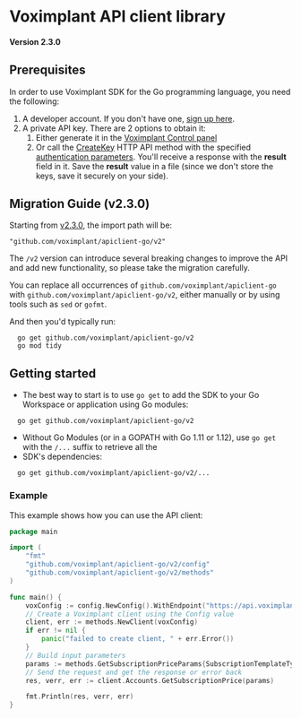 # Voximplant API client library

#### Version 2.3.0

## Prerequisites

In order to use Voximplant SDK for the Go programming language, you need the following:

1. A developer account. If you don't have one, [sign up here](https://voximplant.com/sign-up/).
2. A private API key. There are 2 options to obtain it:
    1. Either generate it in the [Voximplant Control panel](https://manage.voximplant.com/settings/service_accounts)
    2. Or call the [CreateKey](https://voximplant.com/docs/references/httpapi/managing_role_system#createkey)
       HTTP API method with the
       specified [authentication parameters](https://voximplant.com/docs/references/httpapi/auth_parameters).
       You'll receive a response with the __result__ field in it. Save the __result__ value in a file
       (since we don't store the keys, save it securely on your side).

## Migration Guide (v2.3.0)

Starting from [v2.3.0](https://github.com/voximplant/apiclient-go/releases/tag/v2.3.0), the import path will be:

    "github.com/voximplant/apiclient-go/v2"

The `/v2` version can introduce several breaking changes to improve the API and add new functionality,
so please take the migration carefully.

You can replace all occurrences of `github.com/voximplant/apiclient-go` with `github.com/voximplant/apiclient-go/v2`,
either manually or by using tools such as `sed` or `gofmt`.

And then you'd typically run:

```shell
  go get github.com/voximplant/apiclient-go/v2
  go mod tidy
```

## Getting started

* The best way to start is to use `go get` to add the SDK to your Go Workspace or application using Go modules:

```shell
  go get github.com/voximplant/apiclient-go/v2
```

* Without Go Modules (or in a GOPATH with Go 1.11 or 1.12), use `go get` with the `/...` suffix to retrieve all the
* SDK's dependencies:

```shell
  go get github.com/voximplant/apiclient-go/v2/...
```

### Example

This example shows how you can use the API client:

```go
package main

import (
	"fmt"
	"github.com/voximplant/apiclient-go/v2/config"
	"github.com/voximplant/apiclient-go/v2/methods"
)

func main() {
	voxConfig := config.NewConfig().WithEndpoint("https://api.voximplant.com/platform_api/").WithKeyPath("vox_key_jwt.json")
	// Create a Voximplant client using the Config value
	client, err := methods.NewClient(voxConfig)
	if err != nil {
		panic("failed to create client, " + err.Error())
	}
	// Build input parameters
	params := methods.GetSubscriptionPriceParams{SubscriptionTemplateType: "SIP_REGISTRATION"}
	// Send the request and get the response or error back
	res, verr, err := client.Accounts.GetSubscriptionPrice(params)

	fmt.Println(res, verr, err)
}
```
